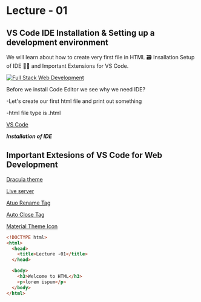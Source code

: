 # Lecture - 01

## VS Code IDE Installation & Setting up a development environment

We will learn about how to create very first file in HTML 🗃️ Insallation Setup of IDE 🧑‍💻 and Important Extensions for VS Code.

[![Full Stack Web Development](https://i.ytimg.com/an_webp/YnbVDaPfHE0/mqdefault_6s.webp?du=3000&sqp=COaA9p4G&rs=AOn4CLCv9wYva1OWWzX5Ykv7naOCh8UB_A "Lecture 1 Vs Code Installation and Envoirnment Setup")](https://youtube.com/watch?v=GKBkhQ5LMKg&si=EnSIkaIECMiOmarE)

Before we install Code Editor we see why we need IDE?

-Let's create our first html file and print out something

-html file type is .html

[VS Code](https://code.visualstudio.com/ "Download VS Code")

**_Installation of IDE_**

## Important Extesions of VS Code for Web Development

[Dracula theme](https://marketplace.visualstudio.com/publishers/dracula-theme "Dracula")

[Live server](https://marketplace.visualstudio.com/items?itemName=ritwickdey.LiveServer "Live Server")

[Atuo Rename Tag](https://marketplace.visualstudio.com/items?itemName=formulahendry.auto-rename-tag "Auto Rename Tags")

[Auto Close Tag](https://marketplace.visualstudio.com/items?itemName=formulahendry.auto-close-tag "Auto Close Tag")

[Material Theme Icon](https://marketplace.visualstudio.com/items?itemName=Equinusocio.vsc-material-theme-icons "Material Theme Icon")

```html
<!DOCTYPE html>
<html>
  <head>
    <title>Lecture -01</title>
  </head>

  <body>
    <h3>Welcome to HTML</h3>
    <p>lorem ispum</p>
  </body>
</html>
```
